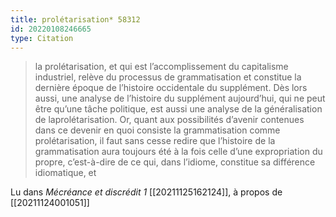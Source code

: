 ```yaml
---
title: prolétarisation* 58312
id: 20220108246665
type: Citation
---
```


> la prolétarisation, et qui est l’accomplissement du capitalisme industriel, relève du processus de grammatisation et constitue la dernière époque de l’histoire occidentale du supplément. Dès lors aussi, une analyse de l’histoire du supplément aujourd’hui, qui ne peut être qu’une tâche politique, est aussi une analyse de la généralisation de laprolétarisation. Or, quant aux possibilités d’avenir contenues dans ce devenir en quoi consiste la grammatisation comme prolétarisation, il faut sans cesse redire que l’histoire de la grammatisation aura toujours été à la fois celle d’une expropriation du propre, c’est-à-dire de ce qui, dans l’idiome, constitue sa différence idiomatique, et

Lu dans *Mécréance et discrédit 1* [[20211125162124]], à propos de [[20211124001051]]
